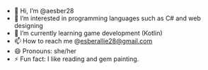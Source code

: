 - 👋 Hi, I’m @aesber28
- 👀 I’m interested in programming languages such as C# and web designing
- 🌱 I’m currently learning game development (Kotlin)
- 📫 How to reach me @esberallie28@gmail.com
- 😄 Pronouns: she/her
- ⚡ Fun fact: I like reading and gem painting.

<!---
aesber28/aesber28 is a ✨ special ✨ repository because its `README.md` (this file) appears on your GitHub profile.
You can click the Preview link to take a look at your changes.
--->
